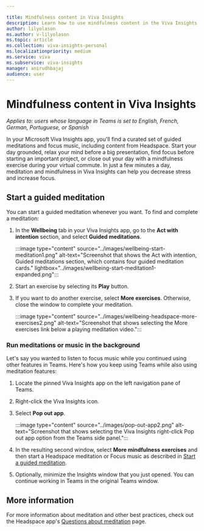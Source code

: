 ```yaml
---

title: Mindfulness content in Viva Insights
description: Learn how to use mindfulness content in the Viva Insights app
author: lilyolason
ms.author: v-lilyolason
ms.topic: article
ms.collection: viva-insights-personal
ms.localizationpriority: medium 
ms.service: viva
ms.subservice: viva-insights
manager: anirudhbajaj
audience: user
---
```


# Mindfulness content in Viva Insights

*Applies to: users whose language in Teams is set to English, French, German, Portuguese, or Spanish*

In your Microsoft Viva Insights app, you'll find a curated set of guided meditations and focus music, including content from Headspace. Start your day grounded, relax your mind before a big presentation, find focus before starting an important project, or close out your day with a mindfulness exercise during your virtual commute. In just a few minutes a day, meditation and mindfulness in Viva Insights can help you decrease stress and increase focus. 

## Start a guided meditation

You can start a guided meditation whenever you want. To find and complete a meditation:

1. In the **Wellbeing** tab in your Viva Insights app, go to the **Act with intention** section, and select **Guided meditations**.


    :::image type="content" source="../images/wellbeing-start-meditation1.png" alt-text="Screenshot that shows the Act with intention, Guided meditations section, which contains four guided meditation cards." lightbox="../images/wellbeing-start-meditation1-expanded.png":::

1. Start an exercise by selecting its **Play** button.
1. If you want to do another exercise, select **More exercises**. Otherwise, close the window to complete your meditation.

    :::image type="content" source="../images/wellbeing-headspace-more-exercises2.png" alt-text="Screenshot that shows selecting the More exercises link below a playing meditation video.":::

### Run meditations or music in the background 

Let's say you wanted to listen to focus music while you continued using other features in Teams. Here's how you keep using Teams while also using meditation features: 

1. Locate the pinned Viva Insights app on the left navigation pane of Teams.

2. Right-click the Viva Insights icon.

3. Select **Pop out app**.

    :::image type="content" source="../images/pop-out-app2.png" alt-text="Screenshot that shows selecting the Viva Insights right-click Pop out app option from the Teams side panel.":::

4. In the resulting second window, select **More mindfulness exercises** and then start a Headspace meditation or Focus music as described in [Start a guided meditation](#start-a-guided-meditation).

5. Optionally, minimize the Insights window that you just opened. You can continue working in Teams in the original Teams window.

## More information

For more information about meditation and other best practices, check out the Headspace app's [Questions about meditation](https://www.headspace.com/meditation-101/faq) page.
